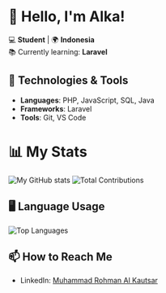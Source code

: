 # 👋 Hello, I'm Alka!

💻 **Student** | 🌍 **Indonesia**  
📚 Currently learning: **Laravel**  

## 🔧 Technologies & Tools
- **Languages**: PHP, JavaScript, SQL, Java  
- **Frameworks**: Laravel  
- **Tools**: Git, VS Code  

# 📊 My Stats
![My GitHub stats](https://github-readme-stats.vercel.app/api?username=rohmanalka&show_icons=true&theme=radical)
![Total Contributions](https://github-readme-streak-stats.herokuapp.com/?user=rohmanalka&theme=radical&hide_border=true)

## 🖥️ Language Usage
![Top Languages](https://github-readme-stats.vercel.app/api/top-langs/?username=rohmanalka&layout=compact&theme=radical&hide_border=true)

## 📫 How to Reach Me
- LinkedIn: [Muhammad Rohman Al Kautsar](https://linkedin.com/in/muhammad-rohman-al-kautsar)  
